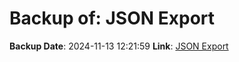 # Backup of: JSON Export

**Backup Date**: 2024-11-13 12:21:59
**Link**: [JSON Export](https://przemienniki.eu/eksport-danych/json/)
